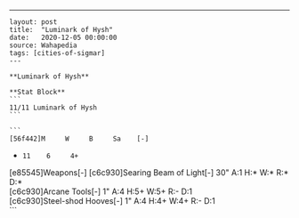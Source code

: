 ---
    layout: post
    title:  "Luminark of Hysh"
    date:   2020-12-05 00:00:00
    source: Wahapedia
    tags: [cities-of-sigmar]
    ---
    
    **Luminark of Hysh**
    
    **Stat Block**
    ```
    11/11 Luminark of Hysh
    ```
    
    ```
    [56f442]M     W     B     Sa    [-]
*     11    6     4+    
[e85545]Weapons[-]
[c6c930]Searing Beam of Light[-]
30"    A:1    H:*    W:*    R:*    D:*   
[c6c930]Arcane Tools[-]
1"     A:4    H:5+   W:5+   R:-    D:1   
[c6c930]Steel-shod Hooves[-]
1"     A:4    H:4+   W:4+   R:-    D:1   
    ```
    
    
    